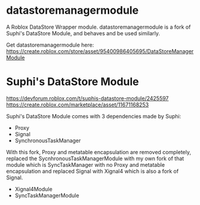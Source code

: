 # datastoremanagermodule

A Roblox DataStore Wrapper module. datastoremanagermodule is a fork of Suphi's DataStore Module, and behaves and be used similarly.

Get datastoremanagermodule here:
https://create.roblox.com/store/asset/95400986405695/DataStoreManagerModule


# Suphi's DataStore Module
https://devforum.roblox.com/t/suphis-datastore-module/2425597
https://create.roblox.com/marketplace/asset/11671168253

Suphi's DataStore Module comes with 3 dependencies made by Suphi:
- Proxy
- Signal
- SynchronousTaskManager

With this fork, Proxy and metatable encapsulation are removed completely, replaced the SycnhronousTaskManagerModule with my own fork of that module which is SyncTaskManager with no Proxy and metatable encapsulation and replaced Signal with Xignal4 which is also a fork of Signal.
- Xignal4Module
- SyncTaskManagerModule
